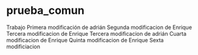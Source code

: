 # prueba_comun
Trabajo
Primera modificación de adrián
Segunda modificacion de Enrique
Tercera modificacion de Enrique
Tercera modificacion de adrián
Cuarta modificacion de Enrique
Quinta modificacion de Enrique
Sexta modificiacion